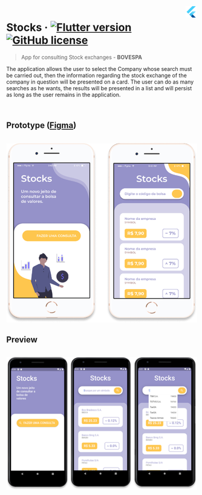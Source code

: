 <img src="..\assets\flutter-logo.png" width="30" alt="logo" align="right">

# Stocks &middot; [![Flutter version](https://img.shields.io/badge/flutter-v1.22.6-blue?logo=flutter)](https://flutter.dev/docs/get-started/install) [![GitHub license](https://img.shields.io/github/license/filipegmedeiros/gatinhos_ufrn?color=blue)](http://www.apache.org/licenses/)

> App for consulting Stock exchanges - **BOVESPA**

The application allows the user to select the Company whose search must be carried out, then the information regarding the stock exchange of the company in question will be presented on a card. The user can do as many searches as he wants, the results will be presented in a list and will persist as long as the user remains in the application.

<br>

## **Prototype** ([Figma](https://www.figma.com/file/JUDNuXlKTtZ9VxClA26Ip1/Stocks?node-id=0%3A1))

<br> 
<img src="..\assets\Stocks-Figma.png" width="600" alt="Figma">

## **Preview**

<br> 
<img src="..\assets\Stocks.png" alt="Preview">
